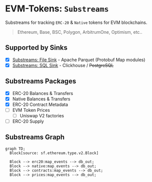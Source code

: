 # EVM-Tokens: `Substreams`

Substreams for tracking `ERC-20` & `Native` tokens for EVM blockchains.

> Ethereum, Base, BSC, Polygon, ArbitrumOne, Optimism, etc..

## Supported by Sinks

- [x] [Substreams: File Sink](https://github.com/streamingfast/substreams-sink-files) - Apache Parquet (Protobuf Map modules)
- [x] [Substreams: SQL Sink](https://github.com/streamingfast/substreams-sink-sql) - Clickhouse / ~~PostgreSQL~~

## Substreams Packages

- [x] ERC-20 Balances & Transfers
- [x] Native Balances & Transfers
- [x] ERC-20 Contract Metadata
- [ ] EVM Token Prices
  - [ ] Uniswap V2 factories
- [ ] ERC-20 Supply

## Substreams Graph

```mermaid
graph TD;
  Block[source: sf.ethereum.type.v2.Block]

  Block --> erc20:map_events --> db_out;
  Block --> native:map_events --> db_out;
  Block --> contracts:map_events --> db_out;
  Block --> prices:map_events --> db_out;
```
